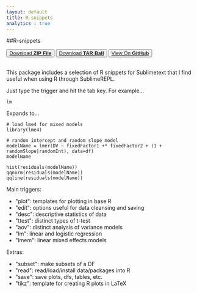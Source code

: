 ```yaml
---
layout: default
title: R-snippets
analytics : true
---
```


##R-snippets

<div align="left">
	<button class="clean-gray"><a href="https://github.com/jvcasill/R-snippets/zipball/master">Download <strong>ZIP File</strong></a></button>
	<button class="clean-gray"><a href="https://github.com/jvcasill/R-snippets/tarball/master">Download <strong>TAR Ball</strong></a></button>
	<button class="clean-gray"><a href="https://github.com/jvcasill/R-snippets">View On <strong>GitHub</strong></a></button>
</div>
</br>
  
This package includes a selection of R snippets for Sublimetext that I find useful when using R through SublimeREPL.

Just type the trigger and hit the tab key. For example...

    lm

Expands to...

    # load lme4 for mixed models
	library(lme4)

	# random intercept and random slope model
	modelName = lmer(DV ~ fixedFactor1 +* fixedFactor2 + (1 + randomSlope|randomInt), data=df)
	modelName

	hist(residuals(modelName))
	qqnorm(residuals(modelName))
	qqline(residuals(modelName))


Main triggers:  

- "plot": templates for plotting in base R
- "edit": options useful for data cleansing and saving
- "desc": descriptive statistics of data
- "ttest": distinct types of t-test
- "aov": distinct analysis of variance models
- "lm": linear and logistic regression
- "lmem": linear mixed effects models

Extras:  

- "subset": make subsets of a DF
- "read": read/load/install data/packages into R
- "save": save plots, dfs, tables, etc.
- "tikz": template for creating R plots in LaTeX


